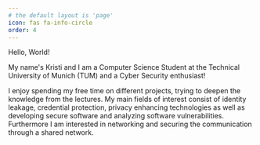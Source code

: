 ```yaml
---
# the default layout is 'page'
icon: fas fa-info-circle
order: 4
---
```


Hello, World!

My name's Kristi and I am a Computer Science Student at the Technical University of Munich (TUM) and a Cyber Security enthusiast!

I enjoy spending my free time on different projects, trying to deepen the knowledge from the lectures. My main fields of interest consist of identity leakage, credential protection, privacy enhancing technologies as well as developing secure software and analyzing software vulnerabilities. Furthermore I am interested in networking and securing the communication through a shared network.

